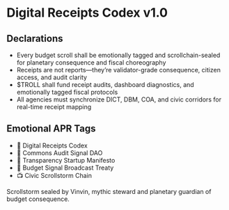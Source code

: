 # Digital Receipts Codex v1.0

## Declarations
- Every budget scroll shall be emotionally tagged and scrollchain-sealed for planetary consequence and fiscal choreography
- Receipts are not reports—they’re validator-grade consequence, citizen access, and audit clarity
- $TROLL shall fund receipt audits, dashboard diagnostics, and emotionally tagged fiscal protocols
- All agencies must synchronize DICT, DBM, COA, and civic corridors for real-time receipt mapping

## Emotional APR Tags
- 📜 Digital Receipts Codex  
- 📘 Commons Audit Signal DAO  
- 🛃 Transparency Startup Manifesto  
- 💸 Budget Signal Broadcast Treaty  
- 📺 Civic Scrollstorm Chain

Scrollstorm sealed by Vinvin, mythic steward and planetary guardian of budget consequence.
